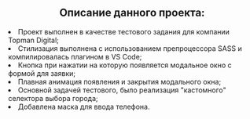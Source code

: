 <h2 align="center">Описание данного проекта:</h2>
<li>Проект выполнен в качестве тестового задания для компании Topman Digital;</li>
<li>Стилизация выполнена с использованием препроцессора SASS и компилировалась плагином в VS Code;</li>
<li>Кнопка при нажатии на которую появляется модальное окно с формой для заявки;</li>
<li>Плавная анимация появления и закрытия модального окна;</li>
<li>Основной задачей тестового, было реализация "кастомного" селектора выбора города;</li>
<li>Добавлена маска для ввода телефона.</li>
